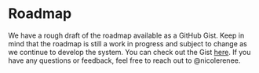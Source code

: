 # Roadmap

We have a rough draft of the roadmap available as a GitHub Gist. Keep in mind that the roadmap is still a work in progress and subject to change as we continue to develop the system. You can check out the Gist [here]. If you have any questions or feedback, feel free to reach out to @nicolerenee.

[here]: https://gist.github.com/nicolerenee/a027173d485fbeddb48f2ae671dbfac2
